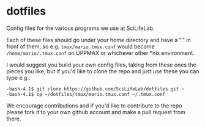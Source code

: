dotfiles
========

Config files for the various programs we use at SciLifeLab.

Each of these files should go under your home directory and have a "." in front of them; so e.g. `tmux/mario.tmux.conf` would become `/home/mario/.tmux.conf` on UPPMAX or whichever other *nix environment.

I would suggest you build your own config files, taking from these ones the pieces you like, but if you'd like to clone the repo and just use these you can type e.g.:

```
-bash-4.1$ git clone https://github.com/SciLifeLab/dotfiles.git ~
-bash-4.1$ cp ~/dotfiles/tmux/mario.tmux.conf ~/.tmux.conf
```

We encourage contributions and if you'd like to contribute to the repo please fork it to your own github account and make a pull request from there.
